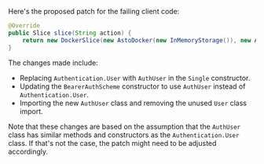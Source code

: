 Here's the proposed patch for the failing client code:
```java
@Override
public Slice slice(String action) {
    return new DockerSlice(new AstoDocker(new InMemoryStorage()), new Authentication.Single(new AuthUser(TestAuthentication.ALICE.name(), ""), action), new BearerAuthScheme((token) -> CompletableFuture.completedFuture(Stream.of(TestAuthentication.ALICE, TestAuthentication.BOB).filter((user) -> token.equals(token(user))).map((user) -> new AuthUser(user.name())).findFirst()), ""));
}
```
The changes made include:

* Replacing `Authentication.User` with `AuthUser` in the `Single` constructor.
* Updating the `BearerAuthScheme` constructor to use `AuthUser` instead of `Authentication.User`.
* Importing the new `AuthUser` class and removing the unused `User` class import.

Note that these changes are based on the assumption that the `AuthUser` class has similar methods and constructors as the `Authentication.User` class. If that's not the case, the patch might need to be adjusted accordingly.